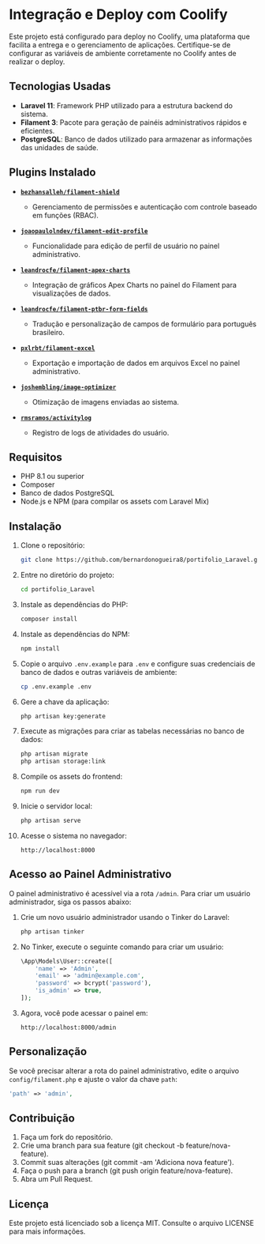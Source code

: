 # Integração e Deploy com Coolify

Este projeto está configurado para deploy no Coolify, uma plataforma que facilita a entrega e o gerenciamento de aplicações. Certifique-se de configurar as variáveis de ambiente corretamente no Coolify antes de realizar o deploy.

## Tecnologias Usadas

-   **Laravel 11**: Framework PHP utilizado para a estrutura backend do sistema.
-   **Filament 3**: Pacote para geração de painéis administrativos rápidos e eficientes.
-   **PostgreSQL**: Banco de dados utilizado para armazenar as informações das unidades de saúde.

## Plugins Instalado

-   **[`bezhansalleh/filament-shield`](https://github.com/bezhanSalleh/filament-shield)**
    -   Gerenciamento de permissões e autenticação com controle baseado em funções (RBAC).
-   **[`joaopaulolndev/filament-edit-profile`](https://github.com/joaopaulolndev/filament-edit-profile)**

    -   Funcionalidade para edição de perfil de usuário no painel administrativo.

-   **[`leandrocfe/filament-apex-charts`](https://github.com/LeandroCFE/filament-apex-charts)**

    -   Integração de gráficos Apex Charts no painel do Filament para visualizações de dados.

-   **[`leandrocfe/filament-ptbr-form-fields`](https://github.com/LeandroCFE/filament-ptbr-form-fields)**

    -   Tradução e personalização de campos de formulário para português brasileiro.

-   **[`pxlrbt/filament-excel`](https://github.com/pxlrbt/filament-excel)**

    -   Exportação e importação de dados em arquivos Excel no painel administrativo.

-   **[`joshembling/image-optimizer`](https://github.com/Joshembling/image-optimizer)**

    -   Otimização de imagens enviadas ao sistema.

-   **[`rmsramos/activitylog`](https://github.com/spatie/laravel-activitylog)**
    -   Registro de logs de atividades do usuário.

## Requisitos

-   PHP 8.1 ou superior
-   Composer
-   Banco de dados PostgreSQL
-   Node.js e NPM (para compilar os assets com Laravel Mix)

## Instalação

1. Clone o repositório:

    ```bash
    git clone https://github.com/bernardonogueira8/portifolio_Laravel.git
    ```

2. Entre no diretório do projeto:

    ```bash
    cd portifolio_Laravel
    ```

3. Instale as dependências do PHP:

    ```bash
    composer install
    ```

4. Instale as dependências do NPM:

    ```bash
    npm install
    ```

5. Copie o arquivo `.env.example` para `.env` e configure suas credenciais de banco de dados e outras variáveis de ambiente:

    ```bash
    cp .env.example .env
    ```

6. Gere a chave da aplicação:

    ```bash
    php artisan key:generate
    ```

7. Execute as migrações para criar as tabelas necessárias no banco de dados:

    ```bash
    php artisan migrate
    php artisan storage:link
    ```

8. Compile os assets do frontend:

    ```bash
    npm run dev
    ```

9. Inicie o servidor local:

    ```bash
    php artisan serve
    ```

10. Acesse o sistema no navegador:

    ```
    http://localhost:8000
    ```

## Acesso ao Painel Administrativo

O painel administrativo é acessível via a rota `/admin`. Para criar um usuário administrador, siga os passos abaixo:

1. Crie um novo usuário administrador usando o Tinker do Laravel:

    ```bash
    php artisan tinker
    ```

2. No Tinker, execute o seguinte comando para criar um usuário:

    ```php
    \App\Models\User::create([
        'name' => 'Admin',
        'email' => 'admin@example.com',
        'password' => bcrypt('password'),
        'is_admin' => true,
    ]);
    ```

3. Agora, você pode acessar o painel em:

    ```
    http://localhost:8000/admin
    ```

## Personalização

Se você precisar alterar a rota do painel administrativo, edite o arquivo `config/filament.php` e ajuste o valor da chave `path`:

```php
'path' => 'admin',
```

## Contribuição

1. Faça um fork do repositório.
2. Crie uma branch para sua feature (git checkout -b feature/nova-feature).
3. Commit suas alterações (git commit -am 'Adiciona nova feature').
4. Faça o push para a branch (git push origin feature/nova-feature).
5. Abra um Pull Request.

## Licença

Este projeto está licenciado sob a licença MIT. Consulte o arquivo LICENSE para mais informações.
